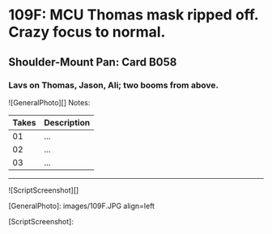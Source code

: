 # 109F: MCU Thomas mask ripped off. Crazy focus to normal.

## Shoulder-Mount Pan: Card B058

### Lavs on Thomas, Jason, Ali; two booms from above.

![GeneralPhoto][]
Notes: 

| Takes | Description |
|:---|:----|
| 01 | ... |
| 02 | ... |
| 03 | ... |

----

![ScriptScreenshot][]


[GeneralPhoto]:  images/109F.JPG align=left

[ScriptScreenshot]: 
